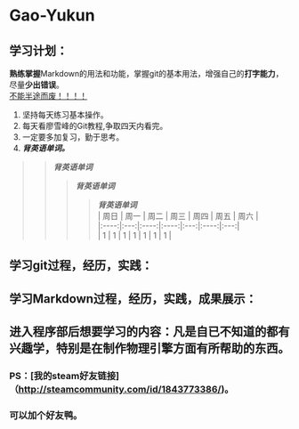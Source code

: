 # Gao-Yukun
## 学习计划：  
**熟练掌握**Markdown的用法和功能，掌握git的基本用法，增强自己的**打字能力**，尽量**少出错误**。  
<u> 不能半途而废！！！！ </u>  
  1. 坚持每天练习基本操作。
  2. 每天看廖雪峰的Git教程,争取四天内看完。
  3. 一定要多加复习，勤于思考。
  4. ***背英语单词。***
>> ***背英语单词***    
>>> ***背英语单词***
>>>> ***背英语单词***  
| 周日 | 周一 | 周二 | 周三 | 周四 | 周五 | 周六 |  
|:----:|:---:|:----:|:----:|:---:|:----:|:---:|  
|   1  |  1  |   1  |   1  |  1  |  1  |   1  |  




## 学习git过程，经历，实践：

## 学习Markdown过程，经历，实践，成果展示：  

## 进入程序部后想要学习的内容：凡是自已不知道的都有兴趣学，特别是在制作物理引擎方面有所帮助的东西。

### PS：[我的steam好友链接]（http://steamcommunity.com/id/1843773386/)。  
### 可以加个好友鸭。
